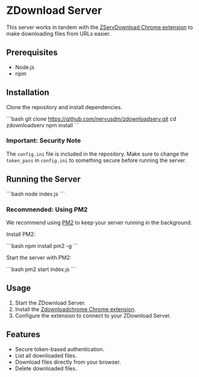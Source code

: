 # ZDownload Server

This server works in tandem with the [ZServDownload Chrome extension](https://github.com/nervusdm/ZServDownload) to make downloading files from URLs easier.

## Prerequisites

- Node.js
- npm

## Installation

Clone the repository and install dependencies.

\`\`\`bash
git clone https://github.com/nervusdm/zdownloadserv.git
cd zdownloadserv
npm install
\`\`\`

### **Important: Security Note**
The `config.ini` file is included in the repository. Make sure to change the `token_pass` in `config.ini` to something secure before running the server.

## Running the Server

\`\`\`bash
node index.js
\`\`\`

### Recommended: Using PM2

We recommend using [PM2](https://pm2.keymetrics.io/) to keep your server running in the background.

Install PM2:

\`\`\`bash
npm install pm2 -g
\`\`\`

Start the server with PM2:

\`\`\`bash
pm2 start index.js
\`\`\`

## Usage

1. Start the ZDownload Server.
2. Install the [Zdownloadchrome Chrome extension](https://github.com/nervusdm/zdownloadchrome).
3. Configure the extension to connect to your ZDownload Server.

## Features

- Secure token-based authentication.
- List all downloaded files.
- Download files directly from your browser.
- Delete downloaded files.

